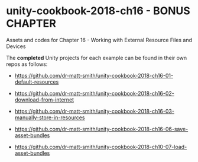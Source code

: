 # unity-cookbook-2018-ch16 - BONUS CHAPTER
Assets and codes for Chapter 16 - Working with External Resource Files and Devices

The **completed** Unity projects for each example can be found in their own repos as follows:

- https://github.com/dr-matt-smith/unity-cookbook-2018-ch16-01-default-resources

- https://github.com/dr-matt-smith/unity-cookbook-2018-ch16-02-download-from-internet

- https://github.com/dr-matt-smith/unity-cookbook-2018-ch16-03-manually-store-in-resources

- https://github.com/dr-matt-smith/unity-cookbook-2018-ch16-06-save-asset-bundles

- https://github.com/dr-matt-smith/unity-cookbook-2018-ch10-07-load-asset-bundles

